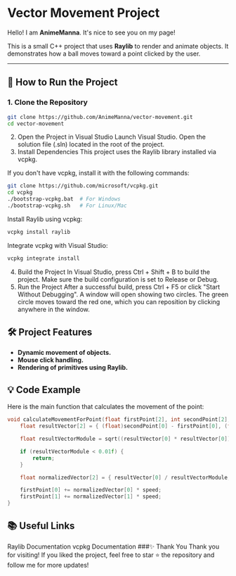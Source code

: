 # Vector Movement Project

Hello! I am **AnimeManna**. It's nice to see you on my page!

This is a small C++ project that uses **Raylib** to render and animate objects. It demonstrates how a ball moves toward a point clicked by the user.

---

## 🚀 How to Run the Project

### 1. **Clone the Repository**
```sh
git clone https://github.com/AnimeManna/vector-movement.git
cd vector-movement
```
2. Open the Project in Visual Studio
Launch Visual Studio.
Open the solution file (.sln) located in the root of the project.
3. Install Dependencies
This project uses the Raylib library installed via vcpkg.

If you don't have vcpkg, install it with the following commands:

```sh
git clone https://github.com/microsoft/vcpkg.git
cd vcpkg
./bootstrap-vcpkg.bat  # For Windows
./bootstrap-vcpkg.sh   # For Linux/Mac
```
Install Raylib using vcpkg:
```sh
vcpkg install raylib
```
Integrate vcpkg with Visual Studio:
```sh
vcpkg integrate install
```
4. Build the Project
In Visual Studio, press Ctrl + Shift + B to build the project.
Make sure the build configuration is set to Release or Debug.
5. Run the Project
After a successful build, press Ctrl + F5 or click "Start Without Debugging".
A window will open showing two circles. The green circle moves toward the red one, which you can reposition by clicking anywhere in the window.
## 🛠 Project Features

- **Dynamic movement of objects.**
- **Mouse click handling.**
- **Rendering of primitives using Raylib.**


## 💡 Code Example
Here is the main function that calculates the movement of the point:
```cpp
void calculateMovementForPoint(float firstPoint[2], int secondPoint[2], float speed) {
    float resultVector[2] = { (float)secondPoint[0] - firstPoint[0], (float)secondPoint[1] - firstPoint[1] };

    float resultVectorModule = sqrt((resultVector[0] * resultVector[0]) + (resultVector[1] * resultVector[1]));

    if (resultVectorModule < 0.01f) {
        return;
    }

    float normalizedVector[2] = { resultVector[0] / resultVectorModule, resultVector[1] / resultVectorModule };

    firstPoint[0] += normalizedVector[0] * speed;
    firstPoint[1] += normalizedVector[1] * speed;
}
```
## 📚 Useful Links
Raylib Documentation
vcpkg Documentation
###✨ Thank You
Thank you for visiting! If you liked the project, feel free to star ⭐ the repository and follow me for more updates!

